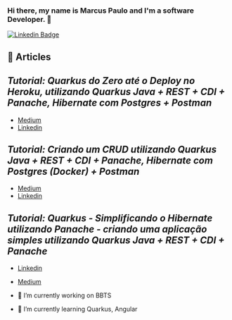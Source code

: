 ### Hi there, my name is Marcus Paulo and I'm a software Developer. 👋

[![Linkedin Badge](https://img.shields.io/badge/-Marcus%20Paulo-18186f?style=flat-square&logo=Linkedin&logoColor=white&link=https://www.linkedin.com/in/marcuspaulo/)](https://www.linkedin.com/in/marcuspaulo/) 


## :blue_book: Articles

## *Tutorial: Quarkus do Zero até o Deploy no Heroku, utilizando Quarkus Java + REST + CDI + Panache, Hibernate com Postgres + Postman*
 - [Medium](https://medium.com/@marcus.paulo/tutorial-quarkus-do-zero-at%C3%A9-o-deploy-no-heroku-utilizando-quarkus-java-rest-cdi-panache-8d702caf451f)
 - [Linkedin](https://www.linkedin.com/post/edit/6663592212456185856/)

## *Tutorial: Criando um CRUD utilizando Quarkus Java + REST + CDI + Panache, Hibernate com Postgres (Docker) + Postman*
- [Medium](https://medium.com/@marcus.paulo/tutorial-criando-um-crud-utilizando-quarkus-java-rest-cdi-panache-hibernate-com-postgres-59793e0d7162)
 - [Linkedin](https://www.linkedin.com/post/edit/6610201209796124672/)

## *Tutorial: Quarkus - Simplificando o Hibernate utilizando Panache - criando uma aplicação simples utilizando Quarkus Java + REST + CDI + Panache*

 - [Linkedin](https://www.linkedin.com/pulse/tutorial-quarkus-simplificando-o-hibernate-panache-da-silva-melo/?trackingId=ZKDzZVAhSyCmZDMvGo1n%2BA%3D%3D)
 - [Medium](https://medium.com/@marcus.paulo/tutorial-quarkus-simplificando-o-hibernate-utilizando-panache-criando-uma-aplica%C3%A7%C3%A3o-simples-393134a58073?sk=1046041d2ca00fd384150de421d7a4d2)

- 🔭 I’m currently working on BBTS
- 🌱 I’m currently learning Quarkus, Angular
<!--
**marcuspaulo/marcuspaulo** is a ✨ _special_ ✨ repository because its `README.md` (this file) appears on your GitHub profile.

Here are some ideas to get you started:

- 🔭 I’m currently working on BBTS
- 🌱 I’m currently learning Quarkus, Angular
- 👯 I’m looking to collaborate on ...
- 🤔 I’m looking for help with ...
- 💬 Ask me about ...
- 📫 How to reach me: ...
- 😄 Pronouns: ...
- ⚡ Fun fact: ...
-->
